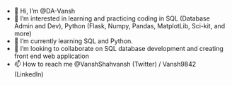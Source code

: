 - 👋 Hi, I’m @DA-Vansh
- 👀 I’m interested in learning and practicing coding in SQL (Database Admin and Dev), Python (Flask, Numpy, Pandas, MatplotLib, Sci-kit, and more)
- 🌱 I’m currently learning SQL and Python.
- 💞️ I’m looking to collaborate on SQL database development and creating front end web application
- 📫 How to reach me @VanshShahvansh (Twitter) / Vansh9842 (LinkedIn)

<!---
DA-Vansh/DA-Vansh is a ✨ special ✨ repository because its `README.md` (this file) appears on your GitHub profile.
You can click the Preview link to take a look at your changes.
--->

